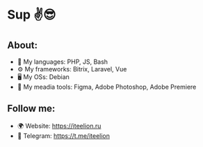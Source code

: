 # Sup ✌️😎

## About:
- 💬 My languages: PHP, JS, Bash 
- ⚙️ My frameworks: Bitrix, Laravel, Vue
- 🖥 My OSs: Debian
- 🎥 My meadia tools: Figma, Adobe Photoshop, Adobe Premiere

## Follow me:
- 🌍 Website: https://iteelion.ru
- 💬 Telegram: https://t.me/iteelion

